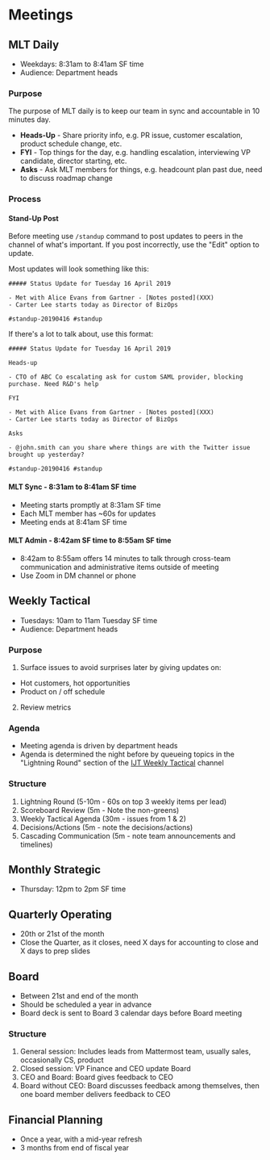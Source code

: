 # Meetings

## MLT Daily 

- Weekdays: 8:31am to 8:41am SF time
- Audience: Department heads

### Purpose

The purpose of MLT daily is to keep our team in sync and accountable in 10 minutes day. 

- **Heads-Up** - Share priority info, e.g. PR issue, customer escalation, product schedule change, etc.
- **FYI** - Top things for the day, e.g. handling escalation, interviewing VP candidate, director starting, etc. 
- **Asks** - Ask MLT members for things, e.g. headcount plan past due, need to discuss roadmap change  

### Process

#### Stand-Up Post

Before meeting use `/standup` command to post updates to peers in the channel of what's important. If you post incorrectly, use the "Edit" option to update. 

Most updates will look something like this: 

```
##### Status Update for Tuesday 16 April 2019

- Met with Alice Evans from Gartner - [Notes posted](XXX)
- Carter Lee starts today as Director of BizOps 

#standup-20190416 #standup
```

If there's a lot to talk about, use this format: 

```
##### Status Update for Tuesday 16 April 2019

Heads-up 

- CTO of ABC Co escalating ask for custom SAML provider, blocking purchase. Need R&D's help 

FYI 

- Met with Alice Evans from Gartner - [Notes posted](XXX)
- Carter Lee starts today as Director of BizOps 

Asks

- @john.smith can you share where things are with the Twitter issue brought up yesterday?  

#standup-20190416 #standup
```


#### MLT Sync - 8:31am to 8:41am SF time

- Meeting starts promptly at 8:31am SF time  
- Each MLT member has ~60s for updates 
- Meeting ends at 8:41am SF time 

#### MLT Admin - 8:42am SF time to 8:55am SF time

- 8:42am to 8:55am offers 14 minutes to talk through cross-team communication and administrative items outside of meeting 
- Use Zoom in DM channel or phone 

## Weekly Tactical 

- Tuesdays: 10am to 11am Tuesday SF time 
- Audience: Department heads

### Purpose

1. Surface issues to avoid surprises later by giving updates on:

- Hot customers, hot opportunities
- Product on / off schedule

2. Review metrics

### Agenda

- Meeting agenda is driven by department heads
- Agenda is determined the night before by queueing topics in the "Lightning Round" section of the [IJT Weekly Tactical](https://oss.mattermost.com/mattermost/channels/weekly-tactical-mtg) channel

### Structure

1. Lightning Round (5-10m - 60s on top 3 weekly items per lead)
2. Scoreboard Review (5m - Note the non-greens)
3. Weekly Tactical Agenda (30m - issues from 1 & 2)
4. Decisions/Actions (5m - note the decisions/actions)
5. Cascading Communication (5m - note team announcements and timelines)

## Monthly Strategic 

- Thursday: 12pm to 2pm SF time

## Quarterly Operating

- 20th or 21st of the month
- Close the Quarter, as it closes, need X days for accounting to close and X days to prep slides

## Board

- Between 21st and end of the month
- Should be scheduled a year in advance
- Board deck is sent to Board 3 calendar days before Board meeting

### Structure

1.  General session: Includes leads from Mattermost team, usually sales, occasionally CS, product 
2.  Closed session: VP Finance and CEO update Board
3.  CEO and Board: Board gives feedback to CEO
4.  Board without CEO: Board discusses feedback among themselves, then one board member delivers feedback to CEO

## Financial Planning

- Once a year, with a mid-year refresh 
- 3 months from end of fiscal year
